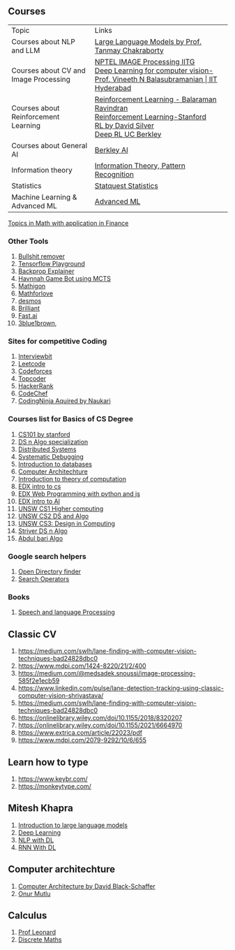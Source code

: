 ## Courses
<table>
    <tbody>
        <tr>
            <td>Topic</td>
            <td>Links</td>
        </tr>
        <tr>
            <td>Courses about NLP and LLM</td>
            <td><a href="https://www.youtube.com/playlist?list=PLqGkIjcOyrGnjyBHl4GE2S9kX47X96FH-">Large Language Models by Prof. Tanmay Chakraborty</a></td>
        </tr>
        <tr>
            <td>Courses about CV and Image Processing</td>
            <td><a href="https://www.youtube.com/playlist?list=PLwdnzlV3ogoVsma5GmBSsgJM6gHv1QoAo">NPTEL IMAGE Processing IITG</a><br/>
            <a href="https://www.youtube.com/playlist?list=PLEAYkSg4uSQ0Q5Z1IYI-0g2cbD-2Rt-I6">Deep Learning for computer vision-Prof. Vineeth N Balasubramanian   |   IIT Hyderabad</a></td>
        </tr>
        <tr>
            <td>Courses about Reinforcement Learning</td>
            <td>
                <a href="https://www.youtube.com/@reinforcementlearning1077">Reinforcement Learning - Balaraman Ravindran</a><br/>
                <a href="https://www.youtube.com/playlist?list=PLoROMvodv4rN4wG6Nk6sNpTEbuOSosZdX">Reinforcement Learning-Stanford</a><br/>
                <a href="https://www.youtube.com/playlist?list=PLqYmG7hTraZDM-OYHWgPebj2MfCFzFObQ">RL by David Silver</a><br/>
                <a href="https://www.youtube.com/playlist?list=PL_iWQOsE6TfXxKgI1GgyV1B_Xa0DxE5eH">Deep RL UC Berkley</a>
            </td>
        </tr>
        <tr>
            <td>Courses about General AI</td>
            <td><a href="https://www.youtube.com/playlist?list=PLjsx92GvetlT6aVqJodhOdMZ7M_IkJsmL">Berkley AI</a></td>
        </tr>
        <tr>
            <td>Information theory</td>
            <td><a href="https://www.youtube.com/playlist?list=PLruBu5BI5n4aFpG32iMbdWoRVAA-Vcso6">Information Theory, Pattern Recognition</a></td>
        </tr>
        <tr>
            <td>
                Statistics
            </td>
            <td><a href="https://www.youtube.com/playlist?list=PLblh5JKOoLUK0FLuzwntyYI10UQFUhsY9">Statquest Statistics</a></td>
        </tr>
        <tr>
            <td>Machine Learning & Advanced ML</td>
            <td><a href="https://www.youtube.com/playlist?list=PLWL87aJW5Y--YMBUgw4yn28_njbLMHINR">Advanced ML</a></td>
        </tr>
    </tbody>
</table>
<a href="https://www.youtube.com/playlist?list=PLUl4u3cNGP63ctJIEC1UnZ0btsphnnoHR">Topics in Math with application in Finance</a>  

### Other Tools
1. [Bullshit remover](https://www.bullshitremover.com/)
2. [Tensorflow Playground](https://playground.tensorflow.org)
3. [Backprop Explainer](https://xnought.github.io/backprop-explainer/)
4. [Havnnah Game Bot using MCTS](https://gauravmeena0708.github.io/havannah/index.html)
5. [Mathigon](https://mathigon.org/)
6. [Mathforlove](https://mathforlove.com)
7. [desmos](https://www.desmos.com/)
8. [Brilliant](https://brilliant.org/)
9. [Fast.ai](https://course.fast.ai/)
10. [3blue1brown](https://www.youtube.com/@3blue1brown), 


### Sites for competitive Coding
1. [Interviewbit](interviewbit.com/)
2. [Leetcode](https://leetcode.com/)
3. [Codeforces](https://codeforces.com/)
4. [Topcoder](https://www.topcoder.com/)
5. [HackerRank](https://www.hackerrank.com/)
6. [CodeChef](https://www.codechef.com/)
7. [CodingNinja Aquired by Naukari](https://www.naukri.com/code360/)

### Courses list for Basics of CS Degree
1. [CS101 by stanford](https://www.edx.org/learn/computer-science/stanford-university-computer-science-101)
2. [DS n Algo specialization](https://www.coursera.org/specializations/data-structures-algorithms)
3. [Distributed Systems](https://www.youtube.com/playlist?list=PLrw6a1wE39_tb2fErI4-WkMbsvGQk9_UB)
4. [Systematic Debugging](https://www.st.cs.uni-saarland.de/whyprogramsfail/slides.php)
5. [Introduction to databases](https://www.youtube.com/playlist?list=PLroEs25KGvwzmvIxYHRhoGTz9w8LeXek0)
6. [Computer Architechture](https://www.coursera.org/learn/comparch)
7. [Introduction to theory of computation](https://www.youtube.com/playlist?list=PL601FC994BDD963E4)
8. [EDX intro to cs](https://www.edx.org/learn/computer-science/harvard-university-cs50-s-introduction-to-computer-science)
9. [EDX Web Programming with python and js](https://www.edx.org/learn/web-development/harvard-university-cs50-s-web-programming-with-python-and-javascript)
10. [EDX intro to AI](https://www.edx.org/learn/artificial-intelligence/harvard-university-cs50-s-introduction-to-artificial-intelligence-with-python)
11. [UNSW CS1 Higher computing ](https://www.youtube.com/playlist?list=PL6B940F08B9773B9F)
12. [UNSW CS2 DS and Algo](https://www.youtube.com/playlist?list=PLE621E25B3BF8B9D1)
13. [UNSW CS3: Design in Computing](https://www.youtube.com/playlist?list=PLC3E93EF6B9645D9D)
14. [Striver DS n Algo](https://www.youtube.com/playlist?list=PLgUwDviBIf0oF6QL8m22w1hIDC1vJ_BHz)
15. [Abdul bari Algo](https://www.youtube.com/playlist?list=PLDN4rrl48XKpZkf03iYFl-O29szjTrs_O)

### Google search helpers
1. [Open Directory finder](https://ewasion.github.io/opendirectory-finder/)
2. [Search Operators](https://ahrefs.com/blog/google-advanced-search-operators/)

### Books
1. [Speech and language Processing](https://web.stanford.edu/~jurafsky/slp3/)

## Classic CV 
1. https://medium.com/swlh/lane-finding-with-computer-vision-techniques-bad24828dbc0
2. https://www.mdpi.com/1424-8220/21/2/400
3. https://medium.com/@medsadek.snoussi/image-processing-585f2e1ecb59
4. https://www.linkedin.com/pulse/lane-detection-tracking-using-classic-computer-vision-shrivastava/
5. https://medium.com/swlh/lane-finding-with-computer-vision-techniques-bad24828dbc0
6. https://onlinelibrary.wiley.com/doi/10.1155/2018/8320207
7. https://onlinelibrary.wiley.com/doi/10.1155/2021/6664970
8. https://www.extrica.com/article/22023/pdf
9. https://www.mdpi.com/2079-9292/10/6/655

## Learn how to type
1. https://www.keybr.com/
2. https://monkeytype.com/

## Mitesh Khapra
1. [Introduction to large language models](https://www.youtube.com/playlist?list=PLZ2ps__7DhBZVxMrSkTIcG6zZBDKUXCnM)
2. [Deep Learning](https://www.youtube.com/playlist?list=PLEAYkSg4uSQ1r-2XrJ_GBzzS6I-f8yfRU)
3. [NLP with DL](https://www.youtube.com/playlist?list=PLrLxpnf4DCA_WmcbedFzwMKfG-OznC8WU)
4. [RNN With DL](https://www.youtube.com/playlist?list=PLGP2q2bIgaNy9_tR-a0fElXJ1Ou-iB2IU)

## Computer architechture
1. [Computer Architecture by David Black-Schaffer](https://www.youtube.com/playlist?list=PL9b_pbvWZfKjzceHxm8aceOvNR_6icJI-)
2. [Onur Mutlu](https://www.youtube.com/playlist?list=PL5Q2soXY2Zi-EImKxYYY1SZuGiOAOBKaf)

## Calculus
1. [Prof Leonard](https://www.youtube.com/playlist?list=PLF797E961509B4EB5)
2. [Discrete Maths](https://www.youtube.com/playlist?list=PLl-gb0E4MII28GykmtuBXNUNoej-vY5Rz)

<!--
<tr>
            <td>2</td>
            <td><table>
    <tbody>
        <tr>
            <td><ul><li>list item 1</li><li>list item 2</li></ul></td>
            <td>2</td>
        </tr>
        <tr>
            <td>1</td>
            <td>2</td>
        </tr>
    </tbody>
</table></td>
        </tr>
-->
